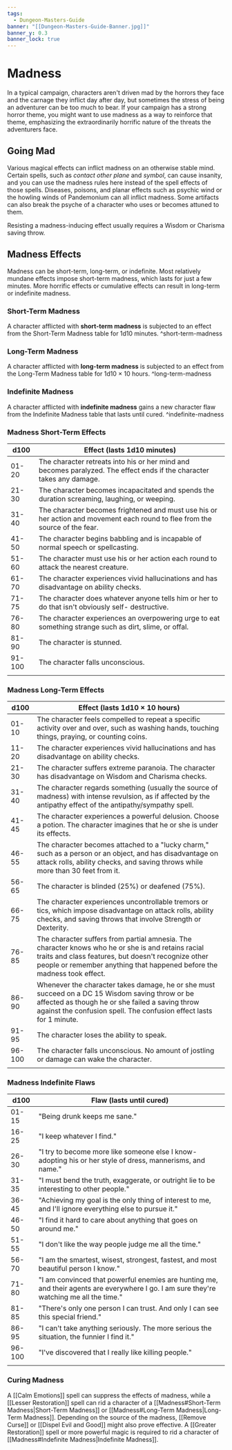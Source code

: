 ```yaml
---
tags:
  - Dungeon-Masters-Guide
banner: "[[Dungeon-Masters-Guide-Banner.jpg]]"
banner_y: 0.3
banner_lock: true
---
```

# Madness

In a typical campaign, characters aren't driven mad by the horrors they face and the carnage they inflict day after day, but sometimes the stress of being an adventurer can be too much to bear. If your campaign has a strong horror theme, you might want to use madness as a way to reinforce that theme, emphasizing the extraordinarily horrific nature of the threats the adventurers face.

## Going Mad

Various magical effects can inflict madness on an otherwise stable mind. Certain spells, such as *contact other plane* and *symbol*, can cause insanity, and you can use the madness rules here instead of the spell effects of those spells. Diseases, poisons, and planar effects such as psychic wind or the howling winds of Pandemonium can all inflict madness. Some artifacts can also break the psyche of a character who uses or becomes attuned to them.

Resisting a madness-inducing effect usually requires a Wisdom or Charisma saving throw.

## Madness Effects

Madness can be short-term, long-term, or indefinite. Most relatively mundane effects impose short-term madness, which lasts for just a few minutes. More horrific effects or cumulative effects can result in long-term or indefinite madness.

### Short-Term Madness
A character afflicted with **short-term madness** is subjected to an effect from the Short-Term Madness table for 1d10 minutes. ^short-term-madness

### Long-Term Madness
A character afflicted with **long-term madness** is subjected to an effect from the Long-Term Madness table for 1d10 × 10 hours. ^long-term-madness

### Indefinite Madness
A character afflicted with **indefinite madness** gains a new character flaw from the Indefinite Madness table that lasts until cured. ^indefinite-madness

### Madness Short-Term Effects

| d100   | Effect (lasts 1d10 minutes)                                                                                                  |
|--------|------------------------------------------------------------------------------------------------------------------------------|
| 01-20  | The character retreats into his or her mind and becomes paralyzed. The effect ends if the character takes any damage.        |
| 21-30  | The character becomes incapacitated and spends the duration screaming, laughing, or weeping.                                 |
| 31-40  | The character becomes frightened and must use his or her action and movement each round to flee from the source of the fear. |
| 41-50  | The character begins babbling and is incapable of normal speech or spellcasting.                                             |
| 51-60  | The character must use his or her action each round to attack the nearest creature.                                          |
| 61-70  | The character experiences vivid hallucinations and has disadvantage on ability checks.                                       |
| 71-75  | The character does whatever anyone tells him or her to do that isn't obviously self- destructive.                            |
| 76-80  | The character experiences an overpowering urge to eat something strange such as dirt, slime, or offal.                       |
| 81-90  | The character is stunned.                                                                                                    |
| 91-100 | The character falls unconscious.                                                                                             |
|        |                                                                                                                              |

### Madness Long-Term Effects

| d100   | Effect (lasts 1d10 × 10 hours)                                                                                                                                                                                                       |
|--------|--------------------------------------------------------------------------------------------------------------------------------------------------------------------------------------------------------------------------------------|
| 01-10  | The character feels compelled to repeat a specific activity over and over, such as washing hands, touching things, praying, or counting coins.                                                                                       |
| 11-20  | The character experiences vivid hallucinations and has disadvantage on ability checks.                                                                                                                                               |
| 21-30  | The character suffers extreme paranoia. The character has disadvantage on Wisdom and Charisma checks.                                                                                                                                |
| 31-40  | The character regards something (usually the source of madness) with intense revulsion, as if affected by the antipathy effect of the antipathy/sympathy spell.                                                                      |
| 41-45  | The character experiences a powerful delusion. Choose a potion. The character imagines that he or she is under its effects.                                                                                                          |
| 46-55  | The character becomes attached to a "lucky charm," such as a person or an object, and has disadvantage on attack rolls, ability checks, and saving throws while more than 30 feet from it.                                           |
| 56-65  | The character is blinded (25%) or deafened (75%).                                                                                                                                                                                    |
| 66-75  | The character experiences uncontrollable tremors or tics, which impose disadvantage on attack rolls, ability checks, and saving throws that involve Strength or Dexterity.                                                           |
| 76-85  | The character suffers from partial amnesia. The character knows who he or she is and retains racial traits and class features, but doesn't recognize other people or remember anything that happened before the madness took effect. |
| 86-90  | Whenever the character takes damage, he or she must succeed on a DC 15 Wisdom saving throw or be affected as though he or she failed a saving throw against the confusion spell. The confusion effect lasts for 1 minute.            |
| 91-95  | The character loses the ability to speak.                                                                                                                                                                                            |
| 96-100 | The character falls unconscious. No amount of jostling or damage can wake the character.                                                                                                                                             |
|        |                                                                                                                                                                                                                                      |

### Madness Indefinite Flaws

| d100   | Flaw (lasts until cured)                                                                                                                 |
|--------|------------------------------------------------------------------------------------------------------------------------------------------|
| 01-15  | "Being drunk keeps me sane."                                                                                                             |
| 16-25  | "I keep whatever I find."                                                                                                                |
| 26-30  | "I try to become more like someone else I know-adopting his or her style of dress, mannerisms, and name."                                |
| 31-35  | "I must bend the truth, exaggerate, or outright lie to be interesting to other people."                                                  |
| 36-45  | "Achieving my goal is the only thing of interest to me, and I'll ignore everything else to pursue it."                                   |
| 46-50  | "I find it hard to care about anything that goes on around me."                                                                          |
| 51-55  | "I don't like the way people judge me all the time."                                                                                     |
| 56-70  | "I am the smartest, wisest, strongest, fastest, and most beautiful person I know."                                                       |
| 71-80  | "I am convinced that powerful enemies are hunting me, and their agents are everywhere I go. I am sure they're watching me all the time." |
| 81-85  | "There's only one person I can trust. And only I can see this special friend."                                                           |
| 86-95  | "I can't take anything seriously. The more serious the situation, the funnier I find it."                                                |
| 96-100 | "I've discovered that I really like killing people."                                                                                     |
|        |                                                                                                                                          |

### Curing Madness

A [[Calm Emotions]] spell can suppress the effects of madness, while a [[Lesser Restoration]] spell can rid a character of a [[Madness#Short-Term Madness|Short-Term Madness]] or [[Madness#Long-Term Madness|Long-Term Madness]]. Depending on the source of the madness, [[Remove Curse]] or [[Dispel Evil and Good]]  might also prove effective. A [[Greater Restoration]] spell or more powerful magic is required to rid a character of [[Madness#Indefinite Madness|Indefinite Madness]].